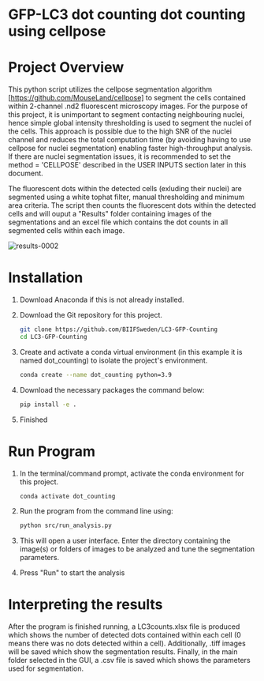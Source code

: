 # GFP-LC3 dot counting dot counting using cellpose

# Project Overview
This python script utilizes the cellpose segmentation algorithm [https://github.com/MouseLand/cellpose] to segment the cells contained within 2-channel .nd2 fluorescent microscopy images. For the purpose of this project, it is unimportant to segment contacting neighbouring nuclei, hence simple global intensity thresholding is used to segment the nuclei of the cells. This approach is possible due to the high SNR of the nuclei channel and reduces the total computation time (by avoiding having to use cellpose for nuclei segmentation) enabling faster high-throughput analysis. If there are nuclei segmentation issues, it is recommended to set the method = 'CELLPOSE' described in the USER INPUTS section later in this document.

The fluorescent dots within the detected cells (exluding their nuclei) are segmented using a white tophat filter, manual thresholding and minimum area criteria. The script then counts the fluorescent dots within the detected cells and will ouput a "Results" folder containing images of the segmentations and an excel file which contains the dot counts in all segmented cells within each image.

![results-0002](https://user-images.githubusercontent.com/43760657/152824338-b6514bb1-f37f-41a7-8045-54970440e927.jpeg)

# Installation

1. Download Anaconda if this is not already installed.
2. Download the Git repository for this project.
   ```bash
   git clone https://github.com/BIIFSweden/LC3-GFP-Counting
   cd LC3-GFP-Counting
   ```
4. Create and activate a conda virtual environment (in this example it is named dot_counting) to isolate the project's environment.
   ```bash
   conda create --name dot_counting python=3.9
   ```
5. Download the necessary packages the command below:
  
   ```bash
   pip install -e .
   ``` 
7. Finished

# Run Program
1. In the terminal/command prompt, activate the conda environment for this project.
   ```bash
   conda activate dot_counting
   ```
3. Run the program from the command line using:
   ```bash
   python src/run_analysis.py
   ```
3. This will open a user interface. Enter the directory containing the image(s) or folders of images to be analyzed and tune the segmentation parameters.

4. Press "Run" to start the analysis

# Interpreting the results

After the program is finished running, a LC3counts.xlsx file is produced which shows the number of detected dots contained within each cell (0 means there was no dots detected within a cell). Additionally, .tiff images will be saved which show the segmentation results. Finally, in the main folder selected in the GUI, a .csv file is saved which shows the parameters used for segmentation.
